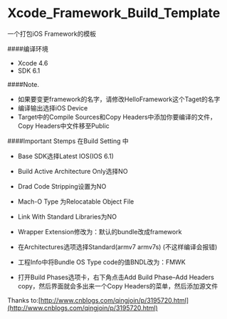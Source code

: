 Xcode_Framework_Build_Template
==============================

一个打包iOS Framework的模板


####编译环境
* Xcode 4.6
* SDK 6.1


####Note.
* 如果要变更framework的名字，请修改HelloFramework这个Taget的名字
* 编译输出选择iOS Device
* Target中的Compile Sources和Copy Headers中添加你要编译的文件，Copy Headers中文件移至Public


####Important Stemps
在Build Setting 中

* Base SDK选择Latest IOS(IOS 6.1)

* Build Active Architecture Only选择NO

* Drad Code Stripping设置为NO

* Mach-O Type 为Relocatable Object File

* Link With Standard Libraries为NO

* Wrapper Extension修改为：默认的bundle改成framework

* 在Architectures选项选择Standard(armv7 armv7s) (不这样编译会报错)

* 工程Info中将Bundle OS Type code的值BNDL改为：FMWK

* 打开Build Phases选项卡，右下角点击Add Build Phase–Add Headers copy，然后界面就会多出来一个Copy Headers的菜单，然后添加源文件

Thanks to:[http://www.cnblogs.com/qingjoin/p/3195720.html](http://www.cnblogs.com/qingjoin/p/3195720.html)
